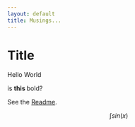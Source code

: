 ```yaml
---
layout: default
title: Musings...
---
```

# Title
Hello World

is <b> this </b> bold?

See the [Readme](README.html).


$$\int sin(x)$$
